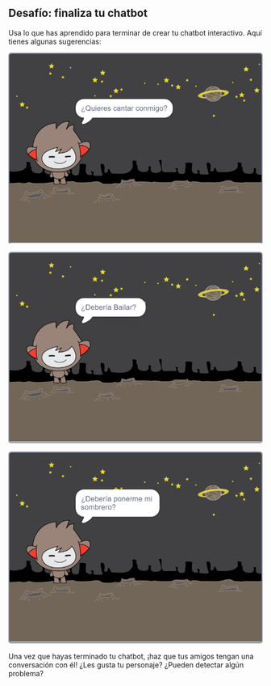 ## Desafío: finaliza tu chatbot

Usa lo que has aprendido para terminar de crear tu chatbot interactivo. Aquí tienes algunas sugerencias:

![Ideas para el ChatBot](images/chatbot-ideas1.png)

![Ideas para el ChatBot](images/chatbot-ideas2.png)

![Ideas para el ChatBot](images/chatbot-ideas3.png)

Una vez que hayas terminado tu chatbot, ¡haz que tus amigos tengan una conversación con él! ¿Les gusta tu personaje? ¿Pueden detectar algún problema?